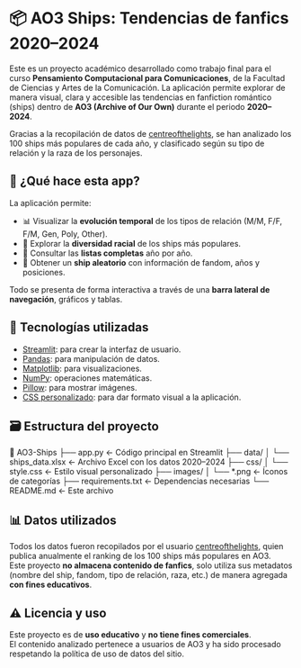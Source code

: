 # 📦 AO3 Ships: Tendencias de fanfics 2020–2024

Este es un proyecto académico desarrollado como trabajo final para el curso **Pensamiento Computacional para Comunicaciones**, de la Facultad de Ciencias y Artes de la Comunicación. La aplicación permite explorar de manera visual, clara y accesible las tendencias en fanfiction romántico (ships) dentro de **AO3 (Archive of Our Own)** durante el periodo **2020–2024**.

Gracias a la recopilación de datos de [centreofthelights](https://archiveofourown.org/series/1209645), se han analizado los 100 ships más populares de cada año, y clasificado según su tipo de relación y la raza de los personajes.

## 🚀 ¿Qué hace esta app?

La aplicación permite:

- 📊 Visualizar la **evolución temporal** de los tipos de relación (M/M, F/F, F/M, Gen, Poly, Other).
- 🧬 Explorar la **diversidad racial** de los ships más populares.
- 📝 Consultar las **listas completas** año por año.
- 🎲 Obtener un **ship aleatorio** con información de fandom, años y posiciones.
  
Todo se presenta de forma interactiva a través de una **barra lateral de navegación**, gráficos y tablas.

## 🧰 Tecnologías utilizadas

- [Streamlit](https://streamlit.io/): para crear la interfaz de usuario.
- [Pandas](https://pandas.pydata.org/): para manipulación de datos.
- [Matplotlib](https://matplotlib.org/): para visualizaciones.
- [NumPy](https://numpy.org/): operaciones matemáticas.
- [Pillow](https://python-pillow.org/): para mostrar imágenes.
- [CSS personalizado](css/style.css): para dar formato visual a la aplicación.

## 🗃️ Estructura del proyecto
📁 AO3-Ships
├── app.py ← Código principal en Streamlit
├── data/
│ └── ships_data.xlsx ← Archivo Excel con los datos 2020–2024
├── css/
│ └── style.css ← Estilo visual personalizado
├── images/
│ └── *.png ← Íconos de categorías
├── requirements.txt ← Dependencias necesarias
└── README.md ← Este archivo

## 📊 Datos utilizados

Todos los datos fueron recopilados por el usuario [centreofthelights](https://archiveofourown.org/series/1209645), quien publica anualmente el ranking de los 100 ships más populares en AO3.  
Este proyecto **no almacena contenido de fanfics**, solo utiliza sus metadatos (nombre del ship, fandom, tipo de relación, raza, etc.) de manera agregada **con fines educativos**.

## ⚠️ Licencia y uso

Este proyecto es de **uso educativo** y **no tiene fines comerciales**.  
El contenido analizado pertenece a usuarios de AO3 y ha sido procesado respetando la política de uso de datos del sitio.

